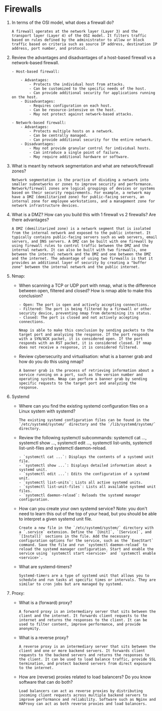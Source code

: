 # Firewalls

1.  In terms of the OSI model, what does a firewall do?

        A firewall operates at the network layer (Layer 3) and the transport layer (Layer 4) of the OSI model. It filters traffic based on rules defined by the administrator to allow or block traffic based on criteria such as source IP address, destination IP address, port number, and protocol.

2.  Review the advantages and disadvantages of a host-based firewall vs a network-based firewall.

        - Host-based firewall:

            - Advantages:
                - Protects the individual host from attacks.
                - Can be customized to the specific needs of the host.
                - Can provide additional security for applications running on the host.
            - Disadvantages:
                - Requires configuration on each host.
                - Can be resource-intensive on the host.
                - May not protect against network-based attacks.

        - Network-based firewall:
            - Advantages:
                - Protects multiple hosts on a network.
                - Can be centrally managed.
                - Can provide additional security for the entire network.
            - Disadvantages:
                - May not provide granular control for individual hosts.
                - Can introduce a single point of failure.
                - May require additional hardware or software.

3.  What is meant by network segmentation and what are network/firewall zones?

        Network segmentation is the practice of dividing a network into smaller subnetworks or zones to improve security and performance. Network/firewall zones are logical groupings of devices or systems based on their security requirements. For example, a network may have a DMZ (demilitarized zone) for public-facing servers, an internal zone for employee workstations, and a management zone for network infrastructure devices.

4.  What is a DMZ? How can you build this with 1 firewall vs 2 firewalls? Are there advantages?

        A DMZ (demilitarized zone) is a network segment that is isolated from the internal network and exposed to the public internet. It typically contains public-facing servers such as web servers, email servers, and DNS servers. A DMZ can be built with one firewall by using firewall rules to control traffic between the DMZ and the internal network. It can also be built with two firewalls, one between the internal network and the DMZ and one between the DMZ and the internet. The advantage of using two firewalls is that it provides an additional layer of security by creating a "buffer zone" between the internal network and the public internet.

5.  Nmap:

    -   When scanning a TCP or UDP port with nmap, what is the difference between open, filtered and closed? How is nmap able to make this conclusion?

            - Open: The port is open and actively accepting connections.
            - Filtered: The port is being filtered by a firewall or other security device, preventing nmap from determining its status.
            - Closed: The port is closed and not actively accepting connections.

            Nmap is able to make this conclusion by sending packets to the target port and analyzing the response. If the port responds with a SYN/ACK packet, it is considered open. If the port responds with an RST packet, it is considered closed. If nmap does not receive a response, it is considered filtered.

    -   Review cybersecurity and virtualisation: what is a banner grab and how do you do this using nmap?

            A banner grab is the process of retrieving information about a service running on a port, such as the version number and operating system. Nmap can perform a banner grab by sending specific requests to the target port and analyzing the response.

6.  Systemd

    -   Where can you find the existing systemd configuration files on a Linux system with systemd?

            The existing systemd configuration files can be found in the `/etc/systemd/system/` directory and the `/lib/systemd/system/` directory.

    -   Review the following systemctl subcommands: systemctl cat ..., systemctl show ..., systemctl edit ..., systemctl list-units, systemctl list-unit-files and systemctl daemon-reload.

            - `systemctl cat ...`: Displays the contents of a systemd unit file.
            - `systemctl show ...`: Displays detailed information about a systemd unit.
            - `systemctl edit ...`: Edits the configuration of a systemd unit.
            - `systemctl list-units`: Lists all active systemd units.
            - `systemctl list-unit-files`: Lists all available systemd unit files.
            - `systemctl daemon-reload`: Reloads the systemd manager configuration.

    -   How can you create your own systemd service? Note: you don't need to learn this out of the top of your head, but you should be able to interpret a given systemd unit file.

            Create a new file in the `/etc/systemd/system/` directory with a `.service` extension. Define the `[Unit]`, `[Service]`, and `[Install]` sections in the file. Add the necessary configuration options for the service, such as the `ExecStart` command. Save the file and run `systemctl daemon-reload` to reload the systemd manager configuration. Start and enable the service using `systemctl start <service>` and `systemctl enable <service>`.

    -   What are systemd-timers?

            Systemd-timers are a type of systemd unit that allows you to schedule and run tasks at specific times or intervals. They are similar to cron jobs but are managed by systemd.

7.  Proxy:

    -   What is a (forward) proxy?

            A forward proxy is an intermediary server that sits between the client and the internet. It forwards client requests to the internet and returns the responses to the client. It can be used to filter content, improve performance, and provide anonymity.

    -   What is a reverse proxy?

            A reverse proxy is an intermediary server that sits between the client and one or more backend servers. It forwards client requests to the backend servers and returns the responses to the client. It can be used to load balance traffic, provide SSL termination, and protect backend servers from direct exposure to the internet.

    -   How are (reverse) proxies related to load balancers? Do you know software that can do both?

            Load balancers can act as reverse proxies by distributing incoming client requests across multiple backend servers to improve performance and reliability. Software such as Nginx and HAProxy can act as both reverse proxies and load balancers.
